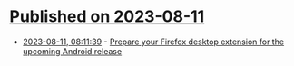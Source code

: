 # [Published on 2023-08-11](index.md)

* [2023-08-11, 08:11:39](https://lobste.rs/s/tbtfe3/prepare_your_firefox_desktop_extension) - [Prepare your Firefox desktop extension for the upcoming Android release](https://blog.mozilla.org/addons/2023/08/10/prepare-your-firefox-desktop-extension-for-the-upcoming-android-release/)
